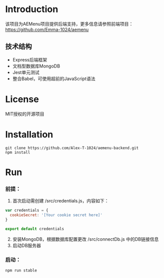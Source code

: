 # Introduction
该项目为AEMenu项目提供后端支持，更多信息请参照前端项目：\
https://github.com/Emma-1024/aemenu

## 技术结构
- Express后端框架
- 文档型数据库MongoDB
- Jest单元测试
- 整合Babel，可使用超前的JavaScript语法

# License
MIT授权的开源项目

# Installation
```
git clone https://github.com/Alex-T-1024/aemenu-backend.git
npm install
```
# Run
### 前提：
1. 首次启动需创建 /src/credentials.js，内容如下：
```javascript
var credentials = {
  cookieSecret: '[Your cookie secret here]'
}

export default credentials

```
2. 安装MongoDB，根据数据库配置更改 /src/connectDb.js 中的DB链接信息
3. 启动DB服务器
### 启动：
```
npm run stable
```
